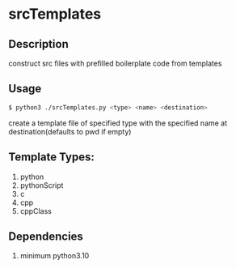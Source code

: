 # srcTemplates

## Description

construct src files with prefilled boilerplate code from templates

## Usage

```zsh
$ python3 ./srcTemplates.py <type> <name> <destination>
```
create a template file of specified type with the specified name at destination(defaults to pwd if empty)

## Template Types:
1. python
2. pythonScript
3. c
4. cpp
5. cppClass

## Dependencies
1. minimum python3.10